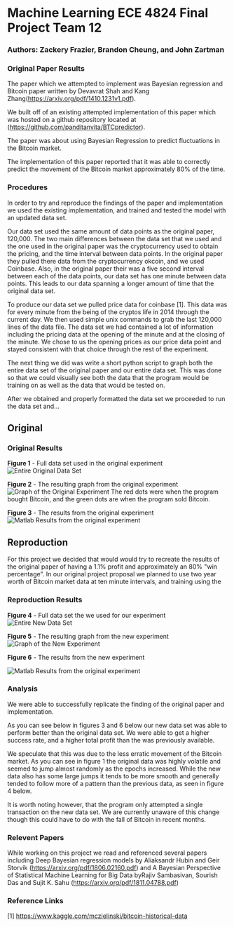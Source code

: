 # Machine Learning ECE 4824 Final Project Team 12
### Authors: Zackery Frazier, Brandon Cheung, and John Zartman

### Original Paper Results

The paper which we attempted to implement was Bayesian regression and Bitcoin paper
written by Devavrat Shah and Kang Zhang(https://arxiv.org/pdf/1410.1231v1.pdf). 

We built off of an existing attempted implementation of this paper which was hosted
on a github repository located at (https://github.com/panditanvita/BTCpredictor).

The paper was about using Bayesian Regression to predict fluctuations in the Bitcoin market.

The implementation of this paper reported that it was able to correctly predict the movement
of the Bitcoin market approximately 80% of the time.



### Procedures

In order to try and reproduce the findings of the paper and implementation we used the existing 
implementation, and trained and tested the model with an updated data set.

Our data set used the same amount of data points as the original paper, 120,000. The two main differences between the data set that we used and the one used in the original paper was the cryptocurrency used to obtain the pricing, and the time interval between data points. In the original paper they pulled there data from the cryptocurrency okcoin, and we used Coinbase. Also, in the original paper their was a five second interval between each of the data points, our data set has one minute between data points. This leads to our data spanning a longer amount of time that the original data set.


To produce our data set we pulled price data for coinbase [1]. This data was for every minute from the being of the cryptos life in 2014 through the current day. We then used simple unix commands to grab the last 120,000 lines of the data file. The data set we had contained a lot of information including the pricing data at the opening of the minute and at the closing of the minute. We chose to us the opening prices as our price data point and stayed consistent with that choice through the rest of the experiment.

The next thing we did was write a short python script to graph both the entire data set of the original paper and our entire data set. This was done so that we could visually see both the data that the program would be training on as well as the data that would be tested on.    


After we obtained and properly formatted the data set we proceeded to run the data set and...

## Original

### Original Results

**Figure 1** - Full data set used in the original experiment
![Entire Original Data Set](original_data_full_graph.png)

**Figure 2** - The resulting graph from the original experiment
![Graph of the Original Experiment](original_data_graph.jpg)
The red dots were when the program bought Bitcoin, and the green dots are when the program sold Bitcoin.

**Figure 3** - The results from the original experiment
![Matlab Results from the original experiment](original_data_results.PNG)



## Reproduction

For this project we decided that would would try to recreate the results of the original paper of having a 1.1% profit and approximately an 80% "win percentage". In our original project proposal we planned to use two year worth of Bitcoin market data at ten minute intervals, and training using the  

### Reproduction Results

**Figure 4** - Full data set the we used for our experiment
![Entire New Data Set](new_data_full_graph.png)

**Figure 5** - The resulting graph from the new experiment
![Graph of the New Experiment](our_data_graph.jpg)

**Figure 6** - The results from the new experiment

![Matlab Results from the original experiment](our_data_results.PNG)

### Analysis

We were able to successfully replicate the finding of the original paper and implementation.

As you can see below in figures 3 and 6 below our new data set was able to perform better
than the original data set. We were able to get a higher success rate, and a higher total
profit than the was previously available.

We speculate that this was due to the less erratic movement of the Bitcoin market. As you
can see in figure 1 the original data was highly volatile and seemed to jump almost 
randomly as the epochs increased. While the new data also has some large jumps it tends to
be more smooth and generally tended to follow more of a pattern than the previous data, 
as seen in figure 4 below.

It is worth noting however, that the program only attempted a single transaction on the
new data set. We are currently unaware of this change though this could have to do with
the fall of Bitcoin in recent months.






### Relevent Papers

While working on this project we read and referenced several papers including Deep Bayesian 
regression models by Aliaksandr Hubin and Geir Storvik (https://arxiv.org/pdf/1806.02160.pdf) 
and A Bayesian Perspective of Statistical Machine Learning for Big Data byRajiv Sambasivan, 
Sourish Das and Sujit K. Sahu (https://arxiv.org/pdf/1811.04788.pdf)

### Reference Links
[1] https://www.kaggle.com/mczielinski/bitcoin-historical-data

